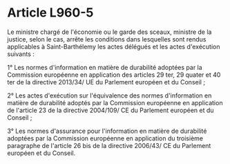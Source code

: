 # Article L960-5

Le ministre chargé de l'économie ou le garde des sceaux, ministre de la justice, selon le cas, arrête les conditions dans lesquelles sont rendus applicables à Saint-Barthélemy les actes délégués et les actes d'exécution suivants :

1° Les normes d'information en matière de durabilité adoptées par la Commission européenne en application des articles 29 ter, 29 quater et 40 ter de la directive 2013/34/ UE du Parlement européen et du Conseil ;

2° Les actes d'exécution sur l'équivalence des normes d'information en matière de durabilité adoptés par la Commission européenne en application de l'article 23 de la directive 2004/109/ CE du Parlement européen et du Conseil ;

3° Les normes d'assurance pour l'information en matière de durabilité adoptées par la Commission européenne en application du troisième paragraphe de l'article 26 bis de la directive 2006/43/ CE du Parlement européen et du Conseil.
